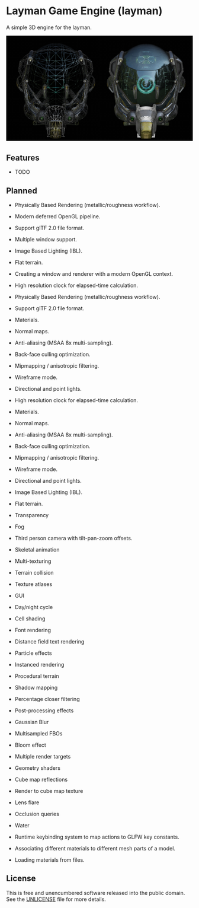 # Layman Game Engine (layman)

A simple 3D engine for the layman.

![Screenshot](docs/screenshot.png)

## Features

- TODO

## Planned

- Physically Based Rendering (metallic/roughness workflow).
- Modern deferred OpenGL pipeline.
- Support glTF 2.0 file format.
- Multiple window support.

- Image Based Lighting (IBL).
- Flat terrain.
- Creating a window and renderer with a modern OpenGL context.
- High resolution clock for elapsed-time calculation.
- Physically Based Rendering (metallic/roughness workflow).
- Support glTF 2.0 file format.
- Materials.
- Normal maps.
- Anti-aliasing (MSAA 8x multi-sampling).
- Back-face culling optimization.
- Mipmapping / anisotropic filtering.
- Wireframe mode.
- Directional and point lights.
- High resolution clock for elapsed-time calculation.
- Materials.
- Normal maps.
- Anti-aliasing (MSAA 8x multi-sampling).
- Back-face culling optimization.
- Mipmapping / anisotropic filtering.
- Wireframe mode.
- Directional and point lights.
- Image Based Lighting (IBL).
- Flat terrain.

- Transparency
- Fog
- Third person camera with tilt-pan-zoom offsets.
- Skeletal animation
- Multi-texturing
- Terrain collision
- Texture atlases
- GUI
- Day/night cycle
- Cell shading
- Font rendering
- Distance field text rendering
- Particle effects
- Instanced rendering
- Procedural terrain
- Shadow mapping
- Percentage closer filtering
- Post-processing effects
- Gaussian Blur
- Multisampled FBOs
- Bloom effect
- Multiple render targets
- Geometry shaders
- Cube map reflections
- Render to cube map texture
- Lens flare
- Occlusion queries
- Water
- Runtime keybinding system to map actions to GLFW key constants.
- Associating different materials to different mesh parts of a model.
- Loading materials from files.

## License

This is free and unencumbered software released into the public domain. See the [UNLICENSE](UNLICENSE) file for more details.
